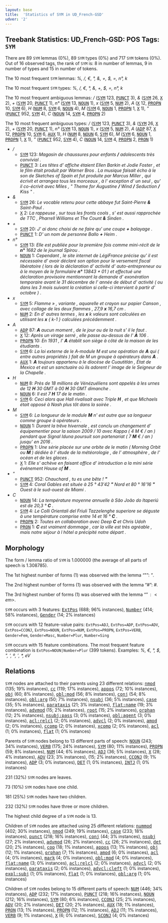 ```yaml
---
layout: base
title:  'Statistics of SYM in UD_French-GSD'
udver: '2'
---
```


## Treebank Statistics: UD_French-GSD: POS Tags: `SYM`

There are 89 `SYM` lemmas (0%), 89 `SYM` types (0%) and 717 `SYM` tokens (0%).
Out of 16 observed tags, the rank of `SYM` is: 8 in number of lemmas, 9 in number of types and 15 in number of tokens.

The 10 most frequent `SYM` lemmas: <em>%, /, €, °, &, +, $, =, n°, k</em>

The 10 most frequent `SYM` types:  <em>%, /, €, °, &, +, $, =, n°, k</em>

The 10 most frequent ambiguous lemmas: <em>/</em> (<tt><a href="fr_gsd-pos-SYM.html">SYM</a></tt> 123, <tt><a href="fr_gsd-pos-PUNCT.html">PUNCT</a></tt> 3), <em>&</em> (<tt><a href="fr_gsd-pos-SYM.html">SYM</a></tt> 26, <tt><a href="fr_gsd-pos-X.html">X</a></tt> 2), <em>+</em> (<tt><a href="fr_gsd-pos-SYM.html">SYM</a></tt> 20, <tt><a href="fr_gsd-pos-PUNCT.html">PUNCT</a></tt> 1), <em>n°</em> (<tt><a href="fr_gsd-pos-SYM.html">SYM</a></tt> 13, <tt><a href="fr_gsd-pos-NOUN.html">NOUN</a></tt> 1), <em>x</em> (<tt><a href="fr_gsd-pos-SYM.html">SYM</a></tt> 5, <tt><a href="fr_gsd-pos-NUM.html">NUM</a></tt> 2), <em>A</em> (<tt><a href="fr_gsd-pos-X.html">X</a></tt> 12, <tt><a href="fr_gsd-pos-PROPN.html">PROPN</a></tt> 10, <tt><a href="fr_gsd-pos-SYM.html">SYM</a></tt> 6), <em>H</em> (<tt><a href="fr_gsd-pos-NUM.html">NUM</a></tt> 8, <tt><a href="fr_gsd-pos-SYM.html">SYM</a></tt> 6, <tt><a href="fr_gsd-pos-NOUN.html">NOUN</a></tt> 4), <em>M</em> (<tt><a href="fr_gsd-pos-SYM.html">SYM</a></tt> 6, <tt><a href="fr_gsd-pos-NOUN.html">NOUN</a></tt> 1, <tt><a href="fr_gsd-pos-PROPN.html">PROPN</a></tt> 1, <tt><a href="fr_gsd-pos-X.html">X</a></tt> 1), <em>"</em> (<tt><a href="fr_gsd-pos-PUNCT.html">PUNCT</a></tt> 952, <tt><a href="fr_gsd-pos-SYM.html">SYM</a></tt> 4), <em>C</em> (<tt><a href="fr_gsd-pos-NOUN.html">NOUN</a></tt> 14, <tt><a href="fr_gsd-pos-SYM.html">SYM</a></tt> 4, <tt><a href="fr_gsd-pos-PROPN.html">PROPN</a></tt> 2)

The 10 most frequent ambiguous types:  <em>/</em> (<tt><a href="fr_gsd-pos-SYM.html">SYM</a></tt> 123, <tt><a href="fr_gsd-pos-PUNCT.html">PUNCT</a></tt> 3), <em>&</em> (<tt><a href="fr_gsd-pos-SYM.html">SYM</a></tt> 26, <tt><a href="fr_gsd-pos-X.html">X</a></tt> 2), <em>+</em> (<tt><a href="fr_gsd-pos-SYM.html">SYM</a></tt> 20, <tt><a href="fr_gsd-pos-PUNCT.html">PUNCT</a></tt> 1), <em>n°</em> (<tt><a href="fr_gsd-pos-SYM.html">SYM</a></tt> 13, <tt><a href="fr_gsd-pos-NOUN.html">NOUN</a></tt> 1), <em>x</em> (<tt><a href="fr_gsd-pos-SYM.html">SYM</a></tt> 5, <tt><a href="fr_gsd-pos-NUM.html">NUM</a></tt> 2), <em>A</em> (<tt><a href="fr_gsd-pos-ADP.html">ADP</a></tt> 87, <tt><a href="fr_gsd-pos-X.html">X</a></tt> 12, <tt><a href="fr_gsd-pos-PROPN.html">PROPN</a></tt> 10, <tt><a href="fr_gsd-pos-SYM.html">SYM</a></tt> 6, <tt><a href="fr_gsd-pos-AUX.html">AUX</a></tt> 1), <em>H</em> (<tt><a href="fr_gsd-pos-NUM.html">NUM</a></tt> 8, <tt><a href="fr_gsd-pos-NOUN.html">NOUN</a></tt> 6, <tt><a href="fr_gsd-pos-SYM.html">SYM</a></tt> 6), <em>M</em> (<tt><a href="fr_gsd-pos-SYM.html">SYM</a></tt> 6, <tt><a href="fr_gsd-pos-NOUN.html">NOUN</a></tt> 1, <tt><a href="fr_gsd-pos-PROPN.html">PROPN</a></tt> 1, <tt><a href="fr_gsd-pos-X.html">X</a></tt> 1), <em>"</em> (<tt><a href="fr_gsd-pos-PUNCT.html">PUNCT</a></tt> 952, <tt><a href="fr_gsd-pos-SYM.html">SYM</a></tt> 4), <em>C</em> (<tt><a href="fr_gsd-pos-NOUN.html">NOUN</a></tt> 14, <tt><a href="fr_gsd-pos-SYM.html">SYM</a></tt> 4, <tt><a href="fr_gsd-pos-PROPN.html">PROPN</a></tt> 2, <tt><a href="fr_gsd-pos-PRON.html">PRON</a></tt> 1)


* <em>/</em>
  * <tt><a href="fr_gsd-pos-SYM.html">SYM</a></tt> 123: <em>Magasin de chaussures pour enfants <b>/</b> adolescents très convivial .</em>
  * <tt><a href="fr_gsd-pos-PUNCT.html">PUNCT</a></tt> 3: <em>Les têtes d' affiche étaient Ellen Barkin et Jodie Foster , et le film était produit par Warner Bros . La musique faisait écho à le son de Sketches of Spain et fut produite par Marcus Miller , qui écrivit et arrangea tous les morceaux , à l' exception d' un seul , qu' il co-écrivit avec Miles , " Theme for Augustine <b>/</b> Wind <b>/</b> Seduction <b>/</b> Kiss " .</em>
* <em>&</em>
  * <tt><a href="fr_gsd-pos-SYM.html">SYM</a></tt> 26: <em>Le vocable retenu pour cette abbaye fut Saint-Pierre <b>&</b> Saint-Paul .</em>
  * <tt><a href="fr_gsd-pos-X.html">X</a></tt> 2: <em>La rappeuse , sur tous les fronts cools , s' est aussi rapprochée de TTC , Pharrell Williams et The Count <b>&</b> Sinden .</em>
* <em>+</em>
  * <tt><a href="fr_gsd-pos-SYM.html">SYM</a></tt> 20: <em>J' ai donc choisi de ne faire qu' une coupe <b>+</b> balayage .</em>
  * <tt><a href="fr_gsd-pos-PUNCT.html">PUNCT</a></tt> 1: <em>D' un nom de personne Ballo <b>+</b> Heim .</em>
* <em>n°</em>
  * <tt><a href="fr_gsd-pos-SYM.html">SYM</a></tt> 13: <em>Elle est publiée pour la première fois comme mini-récit de le <b>n°</b> 1682 de le journal Spirou .</em>
  * <tt><a href="fr_gsd-pos-NOUN.html">NOUN</a></tt> 1: <em>Cependant , le site internet de LégiFrance précise qu' il est nécessaire d' avoir déclaré son option pour le versement fiscal libératoire ( lors de la déclaration d' activité d' auto-entrepreneur ou à le moyen de le formulaire <b>n°</b> 13843 * 01 ) et effectué une déclaration provisoire mentionnant la demande d' exonération temporaire avant le 31 décembre de l' année de début d' activité ( ou dans les 3 mois suivant la création si celle-ci intervient à partir d' octobre ) .</em>
* <em>x</em>
  * <tt><a href="fr_gsd-pos-SYM.html">SYM</a></tt> 5: <em>Flamme » , variante , aquarelle et crayon sur papier Canson , avec collage de les deux flammes , 27,9 <b>x</b> 16,7 cm .</em>
  * <tt><a href="fr_gsd-pos-NUM.html">NUM</a></tt> 2: <em>En d' autres termes , les <b>x</b> k valeurs sont calculées en utilisant les <b>x</b> { k-1 } calculées précédemment .</em>
* <em>A</em>
  * <tt><a href="fr_gsd-pos-ADP.html">ADP</a></tt> 87: <em><b>A</b> aucun moment , de le jour ou de la nuit s' il le faut .</em>
  * <tt><a href="fr_gsd-pos-X.html">X</a></tt> 12: <em>Après un virage serré , elle passe au-dessus de l' <b>A</b> 106 .</em>
  * <tt><a href="fr_gsd-pos-PROPN.html">PROPN</a></tt> 10: <em>En 1931 , l' <b>A</b> établit son siège à côté de la maison de les étudiants .</em>
  * <tt><a href="fr_gsd-pos-SYM.html">SYM</a></tt> 6: <em>La loi externe de le A-module M est une opération de <b>A</b> qui ( entre autres propriétés ) fait de M un groupe à opérateurs dans <b>A</b> .</em>
  * <tt><a href="fr_gsd-pos-AUX.html">AUX</a></tt> 1: <em><b>A</b> toujours appartenu à le diocèse de Cuautitlán , État de Mexico et est un sanctuaire où ils adorent l' image de le Seigneur de la Chapelle .</em>
* <em>H</em>
  * <tt><a href="fr_gsd-pos-NUM.html">NUM</a></tt> 8: <em>Près de 18 millions de Vénézuéliens sont appelés à les urnes de 12 <b>H</b> 30 GMT à 00 <b>H</b> 30 GMT dimanche .</em>
  * <tt><a href="fr_gsd-pos-NOUN.html">NOUN</a></tt> 6: <em>Il est 7 <b>H</b> 17 de le matin .</em>
  * <tt><a href="fr_gsd-pos-SYM.html">SYM</a></tt> 6: <em>Ceci alors que Hall rivalisait avec Triple <b>H</b> , et que Michaels était opposé à Nash plus tôt dans la soirée .</em>
* <em>M</em>
  * <tt><a href="fr_gsd-pos-SYM.html">SYM</a></tt> 6: <em>La longueur de le module <b>M</b> n' est autre que sa longueur comme groupe à opérateurs .</em>
  * <tt><a href="fr_gsd-pos-NOUN.html">NOUN</a></tt> 1: <em>Durant la trêve hivernale , est conclu un changement d' équipementier pour la saison 2009 / 10 avec Kappa ( 4 M € / an ) pendant que Signal Iduna poursuit son partenariat ( 7 <b>M</b> € / an ) jusqu' en 2016 .</em>
  * <tt><a href="fr_gsd-pos-PROPN.html">PROPN</a></tt> 1: <em>Une série placée sur une orbite de le matin ( Morning Orbit ou <b>M</b> ) dédiée à l' étude de la météorologie , de l' atmosphère , de l' océan et de les glaces .</em>
  * <tt><a href="fr_gsd-pos-X.html">X</a></tt> 1: <em>Elle s' achève en faisant office d' introduction a la mini série événement House of <b>M</b> .</em>
* <em>"</em>
  * <tt><a href="fr_gsd-pos-PUNCT.html">PUNCT</a></tt> 952: <em>Chauchard , tu es une bête ! <b>"</b></em>
  * <tt><a href="fr_gsd-pos-SYM.html">SYM</a></tt> 4: <em>Coral Gables est située à 25 ° 43'42 <b>"</b> Nord et 80 ° 16'16 <b>"</b> Ouest à le sud-ouest de Miami .</em>
* <em>C</em>
  * <tt><a href="fr_gsd-pos-NOUN.html">NOUN</a></tt> 14: <em>La température moyenne annuelle à São João do Itaperiú est de 20,3 ° <b>C</b> .</em>
  * <tt><a href="fr_gsd-pos-SYM.html">SYM</a></tt> 4: <em>Le Colli Orientali del Friuli Tazzelenghe superiore se déguste à une température comprise entre 14 et 16 ° <b>C</b> .</em>
  * <tt><a href="fr_gsd-pos-PROPN.html">PROPN</a></tt> 2: <em>Toutes en collaboration avec Deep <b>C</b> et Chris Udoh</em>
  * <tt><a href="fr_gsd-pos-PRON.html">PRON</a></tt> 1: <em><b>C</b> est vraiment dommage , car la ville est très agréable , mais notre séjour à l hôtel a précipité notre départ .</em>

## Morphology

The form / lemma ratio of `SYM` is 1.000000 (the average of all parts of speech is 1.308785).

The 1st highest number of forms (1) was observed with the lemma “"”: <em>"</em>.

The 2nd highest number of forms (1) was observed with the lemma “#”: <em>#</em>.

The 3rd highest number of forms (1) was observed with the lemma “$”: <em>$</em>.

`SYM` occurs with 3 features: <tt><a href="fr_gsd-feat-ExtPos.html">ExtPos</a></tt> (688; 96% instances), <tt><a href="fr_gsd-feat-Number.html">Number</a></tt> (414; 58% instances), <tt><a href="fr_gsd-feat-Gender.html">Gender</a></tt> (14; 2% instances)

`SYM` occurs with 12 feature-value pairs: `ExtPos=ADJ`, `ExtPos=ADP`, `ExtPos=ADV`, `ExtPos=CCONJ`, `ExtPos=NOUN`, `ExtPos=NUM`, `ExtPos=PROPN`, `ExtPos=VERB`, `Gender=Fem`, `Gender=Masc`, `Number=Plur`, `Number=Sing`

`SYM` occurs with 15 feature combinations.
The most frequent feature combination is `ExtPos=NOUN|Number=Plur` (399 tokens).
Examples: <em>%, €, °, $, ", ', º, ′, *, eV</em>


## Relations

`SYM` nodes are attached to their parents using 23 different relations: <tt><a href="fr_gsd-dep-nmod.html">nmod</a></tt> (135; 19% instances), <tt><a href="fr_gsd-dep-cc.html">cc</a></tt> (119; 17% instances), <tt><a href="fr_gsd-dep-appos.html">appos</a></tt> (72; 10% instances), <tt><a href="fr_gsd-dep-obj.html">obj</a></tt> (60; 8% instances), <tt><a href="fr_gsd-dep-obl-mod.html">obl:mod</a></tt> (56; 8% instances), <tt><a href="fr_gsd-dep-conj.html">conj</a></tt> (54; 8% instances), <tt><a href="fr_gsd-dep-obl-arg.html">obl:arg</a></tt> (50; 7% instances), <tt><a href="fr_gsd-dep-nsubj.html">nsubj</a></tt> (36; 5% instances), <tt><a href="fr_gsd-dep-case.html">case</a></tt> (35; 5% instances), <tt><a href="fr_gsd-dep-parataxis.html">parataxis</a></tt> (21; 3% instances), <tt><a href="fr_gsd-dep-flat-name.html">flat:name</a></tt> (19; 3% instances), <tt><a href="fr_gsd-dep-advmod.html">advmod</a></tt> (15; 2% instances), <tt><a href="fr_gsd-dep-root.html">root</a></tt> (15; 2% instances), <tt><a href="fr_gsd-dep-orphan.html">orphan</a></tt> (12; 2% instances), <tt><a href="fr_gsd-dep-nsubj-pass.html">nsubj:pass</a></tt> (3; 0% instances), <tt><a href="fr_gsd-dep-obl-agent.html">obl:agent</a></tt> (3; 0% instances), <tt><a href="fr_gsd-dep-acl-relcl.html">acl:relcl</a></tt> (2; 0% instances), <tt><a href="fr_gsd-dep-advcl.html">advcl</a></tt> (2; 0% instances), <tt><a href="fr_gsd-dep-amod.html">amod</a></tt> (2; 0% instances), <tt><a href="fr_gsd-dep-ccomp.html">ccomp</a></tt> (2; 0% instances), <tt><a href="fr_gsd-dep-xcomp.html">xcomp</a></tt> (2; 0% instances), <tt><a href="fr_gsd-dep-acl.html">acl</a></tt> (1; 0% instances), <tt><a href="fr_gsd-dep-flat.html">flat</a></tt> (1; 0% instances)

Parents of `SYM` nodes belong to 13 different parts of speech: <tt><a href="fr_gsd-pos-NOUN.html">NOUN</a></tt> (243; 34% instances), <tt><a href="fr_gsd-pos-VERB.html">VERB</a></tt> (175; 24% instances), <tt><a href="fr_gsd-pos-SYM.html">SYM</a></tt> (80; 11% instances), <tt><a href="fr_gsd-pos-PROPN.html">PROPN</a></tt> (59; 8% instances), <tt><a href="fr_gsd-pos-NUM.html">NUM</a></tt> (44; 6% instances), <tt><a href="fr_gsd-pos-ADJ.html">ADJ</a></tt> (36; 5% instances), <tt><a href="fr_gsd-pos-X.html">X</a></tt> (28; 4% instances), <tt><a href="fr_gsd-pos-ADV.html">ADV</a></tt> (23; 3% instances),  (15; 2% instances), <tt><a href="fr_gsd-pos-CCONJ.html">CCONJ</a></tt> (9; 1% instances), <tt><a href="fr_gsd-pos-ADP.html">ADP</a></tt> (3; 0% instances), <tt><a href="fr_gsd-pos-DET.html">DET</a></tt> (1; 0% instances), <tt><a href="fr_gsd-pos-INTJ.html">INTJ</a></tt> (1; 0% instances)

231 (32%) `SYM` nodes are leaves.

73 (10%) `SYM` nodes have one child.

181 (25%) `SYM` nodes have two children.

232 (32%) `SYM` nodes have three or more children.

The highest child degree of a `SYM` node is 13.

Children of `SYM` nodes are attached using 25 different relations: <tt><a href="fr_gsd-dep-nummod.html">nummod</a></tt> (402; 30% instances), <tt><a href="fr_gsd-dep-nmod.html">nmod</a></tt> (249; 19% instances), <tt><a href="fr_gsd-dep-case.html">case</a></tt> (233; 18% instances), <tt><a href="fr_gsd-dep-punct.html">punct</a></tt> (218; 16% instances), <tt><a href="fr_gsd-dep-conj.html">conj</a></tt> (44; 3% instances), <tt><a href="fr_gsd-dep-nsubj.html">nsubj</a></tt> (27; 2% instances), <tt><a href="fr_gsd-dep-advmod.html">advmod</a></tt> (26; 2% instances), <tt><a href="fr_gsd-dep-cc.html">cc</a></tt> (26; 2% instances), <tt><a href="fr_gsd-dep-det.html">det</a></tt> (20; 2% instances), <tt><a href="fr_gsd-dep-cop.html">cop</a></tt> (18; 1% instances), <tt><a href="fr_gsd-dep-appos.html">appos</a></tt> (13; 1% instances), <tt><a href="fr_gsd-dep-obj.html">obj</a></tt> (12; 1% instances), <tt><a href="fr_gsd-dep-orphan.html">orphan</a></tt> (7; 1% instances), <tt><a href="fr_gsd-dep-amod.html">amod</a></tt> (6; 0% instances), <tt><a href="fr_gsd-dep-acl.html">acl</a></tt> (4; 0% instances), <tt><a href="fr_gsd-dep-mark.html">mark</a></tt> (4; 0% instances), <tt><a href="fr_gsd-dep-obl-mod.html">obl:mod</a></tt> (4; 0% instances), <tt><a href="fr_gsd-dep-flat-name.html">flat:name</a></tt> (3; 0% instances), <tt><a href="fr_gsd-dep-acl-relcl.html">acl:relcl</a></tt> (2; 0% instances), <tt><a href="fr_gsd-dep-advcl.html">advcl</a></tt> (2; 0% instances), <tt><a href="fr_gsd-dep-parataxis.html">parataxis</a></tt> (2; 0% instances), <tt><a href="fr_gsd-dep-advcl-cleft.html">advcl:cleft</a></tt> (1; 0% instances), <tt><a href="fr_gsd-dep-expl-subj.html">expl:subj</a></tt> (1; 0% instances), <tt><a href="fr_gsd-dep-flat.html">flat</a></tt> (1; 0% instances), <tt><a href="fr_gsd-dep-obl-arg.html">obl:arg</a></tt> (1; 0% instances)

Children of `SYM` nodes belong to 15 different parts of speech: <tt><a href="fr_gsd-pos-NUM.html">NUM</a></tt> (446; 34% instances), <tt><a href="fr_gsd-pos-ADP.html">ADP</a></tt> (232; 17% instances), <tt><a href="fr_gsd-pos-PUNCT.html">PUNCT</a></tt> (218; 16% instances), <tt><a href="fr_gsd-pos-NOUN.html">NOUN</a></tt> (212; 16% instances), <tt><a href="fr_gsd-pos-SYM.html">SYM</a></tt> (80; 6% instances), <tt><a href="fr_gsd-pos-CCONJ.html">CCONJ</a></tt> (25; 2% instances), <tt><a href="fr_gsd-pos-ADV.html">ADV</a></tt> (20; 2% instances), <tt><a href="fr_gsd-pos-DET.html">DET</a></tt> (20; 2% instances), <tt><a href="fr_gsd-pos-AUX.html">AUX</a></tt> (18; 1% instances), <tt><a href="fr_gsd-pos-PRON.html">PRON</a></tt> (13; 1% instances), <tt><a href="fr_gsd-pos-PROPN.html">PROPN</a></tt> (12; 1% instances), <tt><a href="fr_gsd-pos-ADJ.html">ADJ</a></tt> (11; 1% instances), <tt><a href="fr_gsd-pos-VERB.html">VERB</a></tt> (9; 1% instances), <tt><a href="fr_gsd-pos-X.html">X</a></tt> (6; 0% instances), <tt><a href="fr_gsd-pos-SCONJ.html">SCONJ</a></tt> (4; 0% instances)


